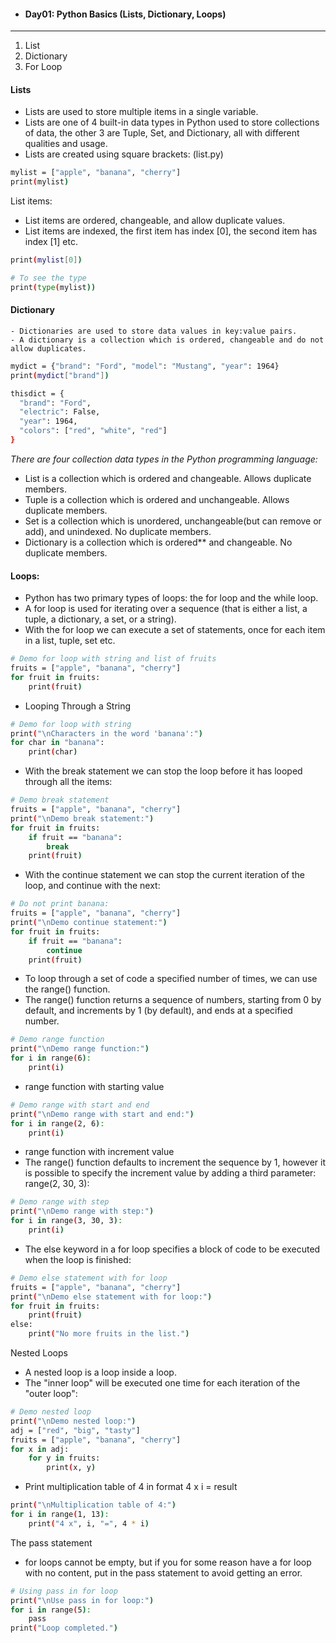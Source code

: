 - #### Day01:  Python Basics (Lists, Dictionary, Loops)
---
1. List
2. Dictionary
3. For Loop

#### Lists
- Lists are used to store multiple items in a single variable.
- Lists are one of 4 built-in data types in Python used to store collections of data, the other 3 are Tuple, Set, and Dictionary, all with different qualities and usage.
- Lists are created using square brackets: (list.py)

``` bash
mylist = ["apple", "banana", "cherry"]
print(mylist)
```
List items:
- List items are ordered, changeable, and allow duplicate values.
- List items are indexed, the first item has index [0], the second item has index [1] etc.

``` bash
print(mylist[0])

# To see the type
print(type(mylist))
```

#### Dictionary
	- Dictionaries are used to store data values in key:value pairs.
	- A dictionary is a collection which is ordered, changeable and do not allow duplicates.

``` bash
mydict = {"brand": "Ford", "model": "Mustang", "year": 1964}
print(mydict["brand"])

thisdict = {
  "brand": "Ford",
  "electric": False,
  "year": 1964,
  "colors": ["red", "white", "red"]
}
```

*There are four collection data types in the Python programming language:* 
- List is a collection which is ordered and changeable. Allows duplicate members.
- Tuple is a collection which is ordered and unchangeable. Allows duplicate members.
- Set is a collection which is unordered, unchangeable(but can remove or add), and unindexed. No duplicate members.
- Dictionary is a collection which is ordered** and changeable. No duplicate members.


#### Loops:
- Python has two primary types of loops: the for loop and the while loop.
- A for loop is used for iterating over a sequence (that is either a list, a tuple, a dictionary, a set, or a string).
- With the for loop we can execute a set of statements, once for each item in a list, tuple, set etc.

``` bash
# Demo for loop with string and list of fruits
fruits = ["apple", "banana", "cherry"]
for fruit in fruits:
    print(fruit)
```

- Looping Through a String

``` bash
# Demo for loop with string
print("\nCharacters in the word 'banana':")
for char in "banana":
    print(char)
```

- With the break statement we can stop the loop before it has looped through all the items:

``` bash
# Demo break statement
fruits = ["apple", "banana", "cherry"]
print("\nDemo break statement:")
for fruit in fruits:
    if fruit == "banana":
        break
    print(fruit)
```

- With the continue statement we can stop the current iteration of the loop, and continue with the next:

``` bash
# Do not print banana:
fruits = ["apple", "banana", "cherry"]
print("\nDemo continue statement:")
for fruit in fruits:
    if fruit == "banana":
        continue
    print(fruit)
```

- To loop through a set of code a specified number of times, we can use the range() function.
- The range() function returns a sequence of numbers, starting from 0 by default, and increments by 1 (by default), and ends at a specified number.

``` bash
# Demo range function
print("\nDemo range function:")
for i in range(6):
    print(i)
```

- range function with starting value

``` bash
# Demo range with start and end
print("\nDemo range with start and end:")
for i in range(2, 6):
    print(i)
```

- range function with increment value
- The range() function defaults to increment the sequence by 1, however it is possible to specify the increment value by adding a third parameter: range(2, 30, 3):

``` bash
# Demo range with step
print("\nDemo range with step:")
for i in range(3, 30, 3):
    print(i)
```

- The else keyword in a for loop specifies a block of code to be executed when the loop is finished:

``` bash
# Demo else statement with for loop
fruits = ["apple", "banana", "cherry"]
print("\nDemo else statement with for loop:")
for fruit in fruits:    
    print(fruit)
else:
    print("No more fruits in the list.")
```

Nested Loops
- A nested loop is a loop inside a loop.
- The "inner loop" will be executed one time for each iteration of the "outer loop":

``` bash
# Demo nested loop
print("\nDemo nested loop:")
adj = ["red", "big", "tasty"]
fruits = ["apple", "banana", "cherry"]
for x in adj:
    for y in fruits:
        print(x, y)
```

- Print multiplication table of 4 in format 4 x i = result  

``` bash
print("\nMultiplication table of 4:")
for i in range(1, 13):
    print("4 x", i, "=", 4 * i)
```

The pass statement 
- for loops cannot be empty, but if you for some reason have a for loop with no content, put in the pass statement to avoid getting an error.

``` bash
# Using pass in for loop
print("\nUse pass in for loop:")
for i in range(5):
    pass
print("Loop completed.")
```